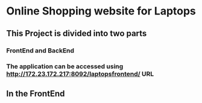 # Online Shopping website for Laptops
## This Project is divided into two parts
### FrontEnd and BackEnd
### The application can be accessed using http://172.23.172.217:8092/laptopsfrontend/ URL
## In the FrontEnd 
